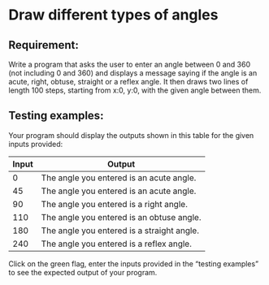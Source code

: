# Draw different types of angles

## Requirement:

Write a program that asks the user to enter an angle between 0 and 360 (not including 0 and 360) and displays a message saying if the angle is an acute, right, obtuse, straight or a reflex angle.
It then draws two lines of length 100 steps, starting from x:0, y:0, with the given angle between them.

## Testing examples:

Your program should display the outputs shown in this table for the given inputs provided:

| Input      | Output                                     |
| ---------- | ------------------------------------------ |
| 0          | The angle you entered is an acute angle.   |
| 45         | The angle you entered is an acute angle.   |
| 90         | The angle you entered is a right angle.    |
| 110        | The angle you entered is an obtuse angle.  |
| 180        | The angle you entered is a straight angle. |
| 240        | The angle you entered is a reflex angle.   |

Click on the green flag, enter the inputs provided in the “testing examples” to see the expected output of your program.
